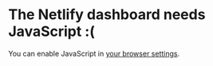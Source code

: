 # The Netlify dashboard needs JavaScript :(

You can enable JavaScript in <a href="https://enable-javascript.com/" class="highlight-link">your browser settings</a>.
